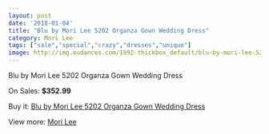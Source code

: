 ```yaml
---
layout: post
date: '2018-01-04'
title: "Blu by Mori Lee 5202 Organza Gown Wedding Dress"
category: Mori Lee
tags: ["sale","special","crazy","dresses","unique"]
image: http://img.eudances.com/1992-thickbox_default/blu-by-mori-lee-5202-organza-gown-wedding-dress.jpg
---
```

Blu by Mori Lee 5202 Organza Gown Wedding Dress

On Sales: **$352.99**
<a href="https://www.eudances.com/en/mori-lee/680-blu-by-mori-lee-5202-organza-gown-wedding-dress.html"><amp-img layout="responsive" width="600" height="600" src="//img.eudances.com/1992-thickbox_default/blu-by-mori-lee-5202-organza-gown-wedding-dress.jpg" alt="Blu by Mori Lee 5202 Organza Gown Wedding Dress 0" /></a>
<a href="https://www.eudances.com/en/mori-lee/680-blu-by-mori-lee-5202-organza-gown-wedding-dress.html"><amp-img layout="responsive" width="600" height="600" src="//img.eudances.com/1995-thickbox_default/blu-by-mori-lee-5202-organza-gown-wedding-dress.jpg" alt="Blu by Mori Lee 5202 Organza Gown Wedding Dress 1" /></a>
<a href="https://www.eudances.com/en/mori-lee/680-blu-by-mori-lee-5202-organza-gown-wedding-dress.html"><amp-img layout="responsive" width="600" height="600" src="//img.eudances.com/1994-thickbox_default/blu-by-mori-lee-5202-organza-gown-wedding-dress.jpg" alt="Blu by Mori Lee 5202 Organza Gown Wedding Dress 2" /></a>
<a href="https://www.eudances.com/en/mori-lee/680-blu-by-mori-lee-5202-organza-gown-wedding-dress.html"><amp-img layout="responsive" width="600" height="600" src="//img.eudances.com/1993-thickbox_default/blu-by-mori-lee-5202-organza-gown-wedding-dress.jpg" alt="Blu by Mori Lee 5202 Organza Gown Wedding Dress 3" /></a>

Buy it: [Blu by Mori Lee 5202 Organza Gown Wedding Dress](https://www.eudances.com/en/mori-lee/680-blu-by-mori-lee-5202-organza-gown-wedding-dress.html "Blu by Mori Lee 5202 Organza Gown Wedding Dress")

View more: [Mori Lee](https://www.eudances.com/en/9-mori-lee "Mori Lee")